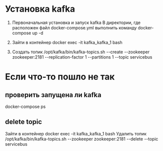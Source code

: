 <?xml version="1.0" encoding="UTF-8"?>
<module type="JAVA_MODULE" version="4" />

# Установка kafka

1. Первоначальная установка и запуск kafka
   В директории, где расположен файл docker-compose.yml выполнить команду
   docker-compose up -d

2. Зайти в контейнер
   docker exec -it kafka_kafka_1 bash

3. Создать топик
   /opt/kafka/bin/kafka-topics.sh --create --zookeeper zookeeper:2181 --replication-factor 1 --partitions 1 --topic servicebus

# Если что-то пошло не так
## проверить запущена ли kafka
docker-compose ps

## delete topic
Зайти в контейнер
docker exec -it kafka_kafka_1 bash
Удалить топик
/opt/kafka/bin/kafka-topics.sh --zookeeper zookeeper:2181 --delete --topic servicebus

